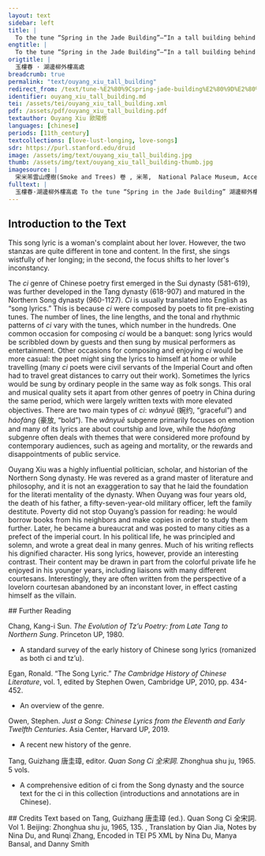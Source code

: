 ```yaml
---
layout: text
sidebar: left
title: |
  To the tune “Spring in the Jade Building”—“In a tall building behind the willows by the lakeside” | 玉樓春 · 湖邊柳外樓高處
engtitle: |
  To the tune “Spring in the Jade Building”—“In a tall building behind the willows by the lakeside”
origtitle: |
  玉樓春 · 湖邊柳外樓高處
breadcrumb: true
permalink: "text/ouyang_xiu_tall_building"
redirect_from: /text/tune-%E2%80%9Cspring-jade-building%E2%80%9D%E2%80%94%E2%80%9C-tall-building-behind-willows-lakeside%E2%80%9D
identifier: ouyang_xiu_tall_building.md
tei: /assets/tei/ouyang_xiu_tall_building.xml
pdf: /assets/pdf/ouyang_xiu_tall_building.pdf
textauthor: Ouyang Xiu 歐陽修
languages: [chinese]
periods: [11th_century]
textcollections: [love-lust-longing, love-songs]
sdr: https://purl.stanford.edu/druid 
image: /assets/img/text/ouyang_xiu_tall_building.jpg
thumb: /assets/img/text/ouyang_xiu_tall_building-thumb.jpg
imagesource: |
  宋米芾雲山煙樹(Smoke and Trees) 卷 , 米芾,  National Palace Museum, Accession Number: C2A000214N000000000PAH [Public Domain]
fulltext: |
  玉樓春·湖邊柳外樓高處 To the tune “Spring in the Jade Building” 湖邊柳外樓高處。  In a tall building behind the willows by the lakeside, 望斷雲山多少路 How many roads in the misty mountains have I stared to the end of? 闌干倚遍使人愁， I have leant against all the railings, feeling disheartened; 又是天涯初日暮。 Again, the sun starts to set at the edge of the sky. 輕無管系狂無數。 Light without being tied down, The Chinese characters 管系 literally mean "discipline" and "obstacle". wild and numerous, 水畔花飛風裏絮。 Petals fly beside the water, willow catkins are blown by the wind. 算伊渾似薄情郎， They are just like my fickle lover, 去便不來來便去。 Leaving without returning, coming and soon departing. 
--- 
```

## Introduction to the Text 
<p dir="ltr" id="docs-internal-guid-707dfd6b-7fff-1cec-6c05-327e617a53da">This song lyric is a woman's complaint about her lover. However, the two stanzas are quite different in tone and content. In the first, she sings wistfully of her longing; in the second, the focus shifts to her lover's inconstancy.</p> <p dir="ltr">The <em>ci</em> genre of Chinese poetry first emerged in the Sui dynasty (581-619), was further developed in the Tang dynasty (618-907) and matured in the Northern Song dynasty (960-1127). <em>Ci</em> is usually translated into English as “song lyrics.” This is because <em>ci</em> were composed by poets to fit pre-existing tunes. The number of lines, the line lengths, and the tonal and rhythmic patterns of <em>ci</em> vary with the tunes, which number in the hundreds. One common occasion for composing <em>ci</em> would be a banquet: song lyrics would be scribbled down by guests and then sung by musical performers as entertainment. Other occasions for composing and enjoying <em>ci</em> would be more casual: the poet might sing the lyrics to himself at home or while travelling (many <em>ci</em> poets were civil servants of the Imperial Court and often had to travel great distances to carry out their work). Sometimes the lyrics would be sung by ordinary people in the same way as folk songs. This oral and musical quality sets it apart from other genres of poetry in China during the same period, which were largely written texts with more elevated objectives. There are two main types of <em>ci</em>: <em>wǎnyuē</em> (婉约, “graceful”) and <em>háofàng</em> (豪放, “bold”). The <em>wǎnyuē</em> subgenre primarily focuses on emotion and many of its lyrics are about courtship and love, while the<em> háofàng</em> subgenre often deals with themes that were considered more profound by contemporary audiences, such as ageing and mortality, or the rewards and disappointments of public service.</p> <p dir="ltr">Ouyang Xiu was a highly influential politician, scholar, and historian of the Northern Song dynasty. He was revered as a grand master of literature and philosophy, and it is not an exaggeration to say that he laid the foundation for the literati mentality of the dynasty. When Ouyang was four years old, the death of his father, a fifty-seven-year-old military officer, left the family destitute. Poverty did not stop Ouyang’s passion for reading: he would borrow books from his neighbors and make copies in order to study them further. Later, he became a bureaucrat and was posted to many cities as a prefect of the imperial court. In his political life, he was principled and solemn, and wrote a great deal in many genres. Much of his writing reflects his dignified character. His song lyrics, however, provide an interesting contrast. Their content may be drawn in part from the colorful private life he enjoyed in his younger years, including liaisons with many different courtesans. Interestingly, they are often written from the perspective of a lovelorn courtesan abandoned by an inconstant lover, in effect casting himself as the villain.</p>
## Further Reading 
<p>Chang, Kang-i Sun. <em>The Evolution of Tz’u Poetry: from Late Tang to Northern Sung</em>. Princeton UP, 1980.</p> <ul> <li>A standard survey of the early history of Chinese song lyrics (romanized as both ci and tz’u).</li> </ul> <p>Egan, Ronald. “The Song Lyric.” <em>The Cambridge History of Chinese Literature</em>, vol. 1, edited by Stephen Owen, Cambridge UP, 2010, pp. 434-452.</p> <ul> <li>An overview of the genre.</li> </ul> <p>Owen, Stephen. <em>Just a Song: Chinese Lyrics from the Eleventh and Early Twelfth Centuries</em>. Asia Center, Harvard UP, 2019.</p> <ul> <li>A recent new history of the genre.</li> </ul> <p>Tang, Guizhang 唐圭璋, editor. <em>Quan Song Ci 全宋詞</em>. Zhonghua shu ju, 1965. 5 vols.</p> <ul> <li>A comprehensive edition of ci from the Song dynasty and the source text for the ci in this collection (introductions and annotations are in Chinese).</li> </ul>
## Credits
Text based on Tang, Guizhang 唐圭璋 (ed.). Quan Song Ci 全宋詞. Vol 1. Beijing: Zhonghua shu ju, 1965, 135. 					, Translation by Qian Jia, Notes by Nina Du,  and Runqi Zhang, Encoded in TEI P5 XML by Nina Du, Manya Bansal,  and Danny Smith
